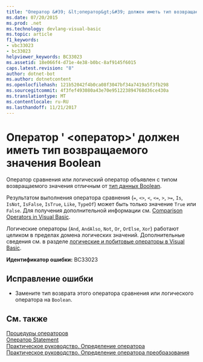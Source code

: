 ```yaml
---
title: "Оператор &#39; &lt;оператор&gt;&#39; должен иметь тип возвращаемого значения Boolean"
ms.date: 07/20/2015
ms.prod: .net
ms.technology: devlang-visual-basic
ms.topic: article
f1_keywords:
- vbc33023
- bc33023
helpviewer_keywords: BC33023
ms.assetid: 18e066f4-d71e-4e38-b0bc-8af9145f6015
caps.latest.revision: "8"
author: dotnet-bot
ms.author: dotnetcontent
ms.openlocfilehash: 121b52042f4b0ca08f3047bf34a7419a5f3fb298
ms.sourcegitcommit: 4f3fef493080a43e70e951223894768d36ce430a
ms.translationtype: MT
ms.contentlocale: ru-RU
ms.lasthandoff: 11/21/2017
---
```

# <a name="operator-39ltoperatorgt39-must-have-a-return-type-of-boolean"></a>Оператор &#39; &lt;оператор&gt;&#39; должен иметь тип возвращаемого значения Boolean
Оператор сравнения или логический оператор объявлен с типом возвращаемого значения отличным от [тип данных Boolean](../../visual-basic/language-reference/data-types/boolean-data-type.md).  
  
 Результатом выполнения оператора сравнения (`=`, `<>`, `<`, `<=`, `>`, `>=`, `Is`, `IsNot`, `IsFalse`, `IsTrue`, `Like`, `TypeOf`) может быть только значение `True` или `False`. Для получения дополнительной информации см. [Comparison Operators in Visual Basic](../../visual-basic/programming-guide/language-features/operators-and-expressions/comparison-operators.md).  
  
 Логические операторы (`And`, `AndAlso`, `Not`, `Or`, `OrElse`, `Xor`) работают целиком в пределах домена логических значений. Дополнительные сведения см. в разделе [логические и побитовые операторы в Visual Basic](../../visual-basic/programming-guide/language-features/operators-and-expressions/logical-and-bitwise-operators.md).  
  
 **Идентификатор ошибки:** BC33023  
  
## <a name="to-correct-this-error"></a>Исправление ошибки  
  
-   Замените тип возврата этого оператора сравнения или логического оператора на `Boolean`.  
  
## <a name="see-also"></a>См. также  
 [Процедуры операторов](../../visual-basic/programming-guide/language-features/procedures/operator-procedures.md)  
 [Оператор Statement](../../visual-basic/language-reference/statements/operator-statement.md)  
 [Практическое руководство. Определение оператора](../../visual-basic/programming-guide/language-features/procedures/how-to-define-an-operator.md)  
 [Практическое руководство. Определение оператора преобразования](../../visual-basic/programming-guide/language-features/procedures/how-to-define-a-conversion-operator.md)
